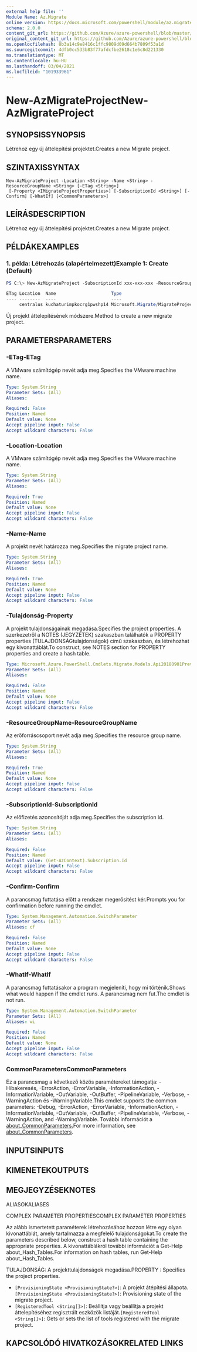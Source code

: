 ```yaml
---
external help file: ''
Module Name: Az.Migrate
online version: https://docs.microsoft.com/powershell/module/az.migrate/new-azmigrateproject
schema: 2.0.0
content_git_url: https://github.com/Azure/azure-powershell/blob/master/src/Migrate/help/New-AzMigrateProject.md
original_content_git_url: https://github.com/Azure/azure-powershell/blob/master/src/Migrate/help/New-AzMigrateProject.md
ms.openlocfilehash: 8b3a14c9e8416c1ffc9809d09d664b7809f53a1d
ms.sourcegitcommit: 4dfb0cc533b83f77afdcfbe2618c1e6c8d221330
ms.translationtype: MT
ms.contentlocale: hu-HU
ms.lasthandoff: 03/04/2021
ms.locfileid: "101933961"
---
```

# <span data-ttu-id="b972a-101">New-AzMigrateProject</span><span class="sxs-lookup"><span data-stu-id="b972a-101">New-AzMigrateProject</span></span>

## <span data-ttu-id="b972a-102">SYNOPSIS</span><span class="sxs-lookup"><span data-stu-id="b972a-102">SYNOPSIS</span></span>
<span data-ttu-id="b972a-103">Létrehoz egy új áttelepítési projektet.</span><span class="sxs-lookup"><span data-stu-id="b972a-103">Creates a new Migrate project.</span></span>

## <span data-ttu-id="b972a-104">SZINTAXIS</span><span class="sxs-lookup"><span data-stu-id="b972a-104">SYNTAX</span></span>

```
New-AzMigrateProject -Location <String> -Name <String> -ResourceGroupName <String> [-ETag <String>]
 [-Property <IMigrateProjectProperties>] [-SubscriptionId <String>] [-Confirm] [-WhatIf] [<CommonParameters>]
```

## <span data-ttu-id="b972a-105">LEÍRÁS</span><span class="sxs-lookup"><span data-stu-id="b972a-105">DESCRIPTION</span></span>
<span data-ttu-id="b972a-106">Létrehoz egy új áttelepítési projektet.</span><span class="sxs-lookup"><span data-stu-id="b972a-106">Creates a new Migrate project.</span></span>

## <span data-ttu-id="b972a-107">PÉLDÁK</span><span class="sxs-lookup"><span data-stu-id="b972a-107">EXAMPLES</span></span>

### <span data-ttu-id="b972a-108">1. példa: Létrehozás (alapértelmezett)</span><span class="sxs-lookup"><span data-stu-id="b972a-108">Example 1: Create (Default)</span></span>
```powershell
PS C:\> New-AzMigrateProject -SubscriptionId xxx-xxx-xxx -ResourceGroupName kuchaturimpkocrg1 -Name kuchaturimpkocrg1pwshp14 -Location "centralus"

ETag Location  Name                     Type
---- --------  ----                     ----
     centralus kuchaturimpkocrg1pwshp14 Microsoft.Migrate/MigrateProjects

```

<span data-ttu-id="b972a-109">Új projekt áttelepítésének módszere.</span><span class="sxs-lookup"><span data-stu-id="b972a-109">Method to create a new migrate project.</span></span>

## <span data-ttu-id="b972a-110">PARAMETERS</span><span class="sxs-lookup"><span data-stu-id="b972a-110">PARAMETERS</span></span>

### <span data-ttu-id="b972a-111">-ETag</span><span class="sxs-lookup"><span data-stu-id="b972a-111">-ETag</span></span>
<span data-ttu-id="b972a-112">A VMware számítógép nevét adja meg.</span><span class="sxs-lookup"><span data-stu-id="b972a-112">Specifies the VMware machine name.</span></span>

```yaml
Type: System.String
Parameter Sets: (All)
Aliases:

Required: False
Position: Named
Default value: None
Accept pipeline input: False
Accept wildcard characters: False
```

### <span data-ttu-id="b972a-113">-Location</span><span class="sxs-lookup"><span data-stu-id="b972a-113">-Location</span></span>
<span data-ttu-id="b972a-114">A VMware számítógép nevét adja meg.</span><span class="sxs-lookup"><span data-stu-id="b972a-114">Specifies the VMware machine name.</span></span>

```yaml
Type: System.String
Parameter Sets: (All)
Aliases:

Required: True
Position: Named
Default value: None
Accept pipeline input: False
Accept wildcard characters: False
```

### <span data-ttu-id="b972a-115">-Name</span><span class="sxs-lookup"><span data-stu-id="b972a-115">-Name</span></span>
<span data-ttu-id="b972a-116">A projekt nevét határozza meg.</span><span class="sxs-lookup"><span data-stu-id="b972a-116">Specifies the migrate project name.</span></span>

```yaml
Type: System.String
Parameter Sets: (All)
Aliases:

Required: True
Position: Named
Default value: None
Accept pipeline input: False
Accept wildcard characters: False
```

### <span data-ttu-id="b972a-117">-Tulajdonság</span><span class="sxs-lookup"><span data-stu-id="b972a-117">-Property</span></span>
<span data-ttu-id="b972a-118">A projekt tulajdonságainak megadása.</span><span class="sxs-lookup"><span data-stu-id="b972a-118">Specifies the project properties.</span></span>
<span data-ttu-id="b972a-119">A szerkezetről a NOTES (JEGYZETEK) szakaszban találhatók a PROPERTY properties (TULAJDONSÁGtulajdonságok) című szakaszban, és létrehozhat egy kivonattáblát.</span><span class="sxs-lookup"><span data-stu-id="b972a-119">To construct, see NOTES section for PROPERTY properties and create a hash table.</span></span>

```yaml
Type: Microsoft.Azure.PowerShell.Cmdlets.Migrate.Models.Api20180901Preview.IMigrateProjectProperties
Parameter Sets: (All)
Aliases:

Required: False
Position: Named
Default value: None
Accept pipeline input: False
Accept wildcard characters: False
```

### <span data-ttu-id="b972a-120">-ResourceGroupName</span><span class="sxs-lookup"><span data-stu-id="b972a-120">-ResourceGroupName</span></span>
<span data-ttu-id="b972a-121">Az erőforráscsoport nevét adja meg.</span><span class="sxs-lookup"><span data-stu-id="b972a-121">Specifies the resource group name.</span></span>

```yaml
Type: System.String
Parameter Sets: (All)
Aliases:

Required: True
Position: Named
Default value: None
Accept pipeline input: False
Accept wildcard characters: False
```

### <span data-ttu-id="b972a-122">-SubscriptionId</span><span class="sxs-lookup"><span data-stu-id="b972a-122">-SubscriptionId</span></span>
<span data-ttu-id="b972a-123">Az előfizetés azonosítóját adja meg.</span><span class="sxs-lookup"><span data-stu-id="b972a-123">Specifies the subscription id.</span></span>

```yaml
Type: System.String
Parameter Sets: (All)
Aliases:

Required: False
Position: Named
Default value: (Get-AzContext).Subscription.Id
Accept pipeline input: False
Accept wildcard characters: False
```

### <span data-ttu-id="b972a-124">-Confirm</span><span class="sxs-lookup"><span data-stu-id="b972a-124">-Confirm</span></span>
<span data-ttu-id="b972a-125">A parancsmag futtatása előtt a rendszer megerősítést kér.</span><span class="sxs-lookup"><span data-stu-id="b972a-125">Prompts you for confirmation before running the cmdlet.</span></span>

```yaml
Type: System.Management.Automation.SwitchParameter
Parameter Sets: (All)
Aliases: cf

Required: False
Position: Named
Default value: None
Accept pipeline input: False
Accept wildcard characters: False
```

### <span data-ttu-id="b972a-126">-WhatIf</span><span class="sxs-lookup"><span data-stu-id="b972a-126">-WhatIf</span></span>
<span data-ttu-id="b972a-127">A parancsmag futtatásakor a program megjeleníti, hogy mi történik.</span><span class="sxs-lookup"><span data-stu-id="b972a-127">Shows what would happen if the cmdlet runs.</span></span>
<span data-ttu-id="b972a-128">A parancsmag nem fut.</span><span class="sxs-lookup"><span data-stu-id="b972a-128">The cmdlet is not run.</span></span>

```yaml
Type: System.Management.Automation.SwitchParameter
Parameter Sets: (All)
Aliases: wi

Required: False
Position: Named
Default value: None
Accept pipeline input: False
Accept wildcard characters: False
```

### <span data-ttu-id="b972a-129">CommonParameters</span><span class="sxs-lookup"><span data-stu-id="b972a-129">CommonParameters</span></span>
<span data-ttu-id="b972a-130">Ez a parancsmag a következő közös paramétereket támogatja: -Hibakeresés, -ErrorAction, -ErrorVariable, -InformationAction, -InformationVariable, -OutVariable, -OutBuffer, -PipelineVariable, -Verbose, -WarningAction és -WarningVariable.</span><span class="sxs-lookup"><span data-stu-id="b972a-130">This cmdlet supports the common parameters: -Debug, -ErrorAction, -ErrorVariable, -InformationAction, -InformationVariable, -OutVariable, -OutBuffer, -PipelineVariable, -Verbose, -WarningAction, and -WarningVariable.</span></span> <span data-ttu-id="b972a-131">További információt a [about_CommonParameters.](http://go.microsoft.com/fwlink/?LinkID=113216)</span><span class="sxs-lookup"><span data-stu-id="b972a-131">For more information, see [about_CommonParameters](http://go.microsoft.com/fwlink/?LinkID=113216).</span></span>

## <span data-ttu-id="b972a-132">INPUTS</span><span class="sxs-lookup"><span data-stu-id="b972a-132">INPUTS</span></span>

## <span data-ttu-id="b972a-133">KIMENETEK</span><span class="sxs-lookup"><span data-stu-id="b972a-133">OUTPUTS</span></span>

## <span data-ttu-id="b972a-134">MEGJEGYZÉSEK</span><span class="sxs-lookup"><span data-stu-id="b972a-134">NOTES</span></span>

<span data-ttu-id="b972a-135">ALIASOK</span><span class="sxs-lookup"><span data-stu-id="b972a-135">ALIASES</span></span>

<span data-ttu-id="b972a-136">COMPLEX PARAMETER PROPERTIES</span><span class="sxs-lookup"><span data-stu-id="b972a-136">COMPLEX PARAMETER PROPERTIES</span></span>

<span data-ttu-id="b972a-137">Az alább ismertetett paraméterek létrehozásához hozzon létre egy olyan kivonattáblát, amely tartalmazza a megfelelő tulajdonságokat.</span><span class="sxs-lookup"><span data-stu-id="b972a-137">To create the parameters described below, construct a hash table containing the appropriate properties.</span></span> <span data-ttu-id="b972a-138">A kivonattáblákról további információt a Get-Help about_Hash_Tables.</span><span class="sxs-lookup"><span data-stu-id="b972a-138">For information on hash tables, run Get-Help about_Hash_Tables.</span></span>


<span data-ttu-id="b972a-139">TULAJDONSÁG: <IMigrateProjectProperties> A projekttulajdonságok megadása.</span><span class="sxs-lookup"><span data-stu-id="b972a-139">PROPERTY <IMigrateProjectProperties>: Specifies the project properties.</span></span>
  - <span data-ttu-id="b972a-140">`[ProvisioningState <ProvisioningState?>]`: A projekt átépítési állapota.</span><span class="sxs-lookup"><span data-stu-id="b972a-140">`[ProvisioningState <ProvisioningState?>]`: Provisioning state of the migrate project.</span></span>
  - <span data-ttu-id="b972a-141">`[RegisteredTool <String[]>]`: Beállítja vagy beállítja a projekt áttelepítéséhez regisztrált eszközök listáját.</span><span class="sxs-lookup"><span data-stu-id="b972a-141">`[RegisteredTool <String[]>]`: Gets or sets the list of tools registered with the migrate project.</span></span>

## <span data-ttu-id="b972a-142">KAPCSOLÓDÓ HIVATKOZÁSOK</span><span class="sxs-lookup"><span data-stu-id="b972a-142">RELATED LINKS</span></span>

